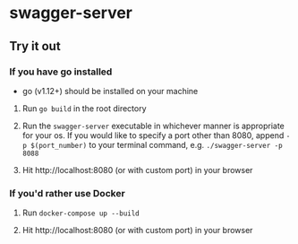 # swagger-server

## Try it out

### If you have go installed

- go (v1.12+) should be installed on your machine

1. Run `go build` in the root directory  

2. Run the `swagger-server` executable in whichever manner is appropriate for your os. If you would like to specify a port other than 8080, append `-p $(port_number)` to your terminal command, e.g. `./swagger-server -p 8088`  

3. Hit http://localhost:8080 (or with custom port) in your browser

### If you'd rather use Docker

1. Run `docker-compose up --build`

2. Hit http://localhost:8080 (or with custom port) in your browser
